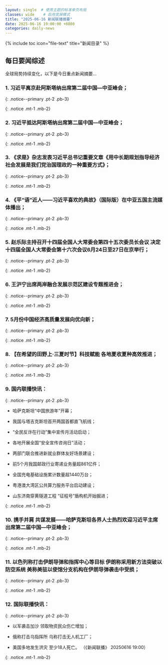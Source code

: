 ```yaml
---
layout: single  # 使用主题的标准单页布局
classes: wide    # 启用宽屏模式
title: "2025-06-16 新闻联播摘要"
date: 2025-06-16 19:00:00 +0800
categories: daily-news
---
```


{% include toc icon="file-text" title="新闻目录" %}
   
## 每日要闻综述

全球局势持续变化，以下是今日重点新闻摘要...

### 1. 习近平离京赴阿斯塔纳出席第二届中国—中亚峰会； 

{: .notice--primary .pt-2 .pb-3}

{: .notice .mt-1 .mb-2}

### 2. 习近平抵达阿斯塔纳出席第二届中国—中亚峰会； 

{: .notice--primary .pt-2 .pb-3}

{: .notice .mt-1 .mb-2}

### 3. 《求是》杂志发表习近平总书记重要文章《用中长期规划指导经济社会发展是我们党治国理政的一种重要方式》； 

{: .notice--primary .pt-2 .pb-3}

{: .notice .mt-1 .mb-2}

### 4. 《平“语”近人——习近平喜欢的典故》（国际版）在中亚五国主流媒体播出； 

{: .notice--primary .pt-2 .pb-3}

{: .notice .mt-1 .mb-2}

### 5. 赵乐际主持召开十四届全国人大常委会第四十五次委员长会议 决定十四届全国人大常委会第十六次会议6月24日至27日在京举行； 

{: .notice--primary .pt-2 .pb-3}

{: .notice .mt-1 .mb-2}

### 6. 王沪宁出席两岸融合发展示范区建设专题推进会； 

{: .notice--primary .pt-2 .pb-3}

{: .notice .mt-1 .mb-2}

### 7. 5月份中国经济高质量发展向优向新； 

{: .notice--primary .pt-2 .pb-3}

{: .notice .mt-1 .mb-2}

### 8. 【在希望的田野上·三夏时节】科技赋能 各地夏收夏种高效推进； 

{: .notice--primary .pt-2 .pb-3}

{: .notice .mt-1 .mb-2}

### 9. 国内联播快讯： 

{: .notice--primary .pt-2 .pb-3}

- 哈萨克斯坦“中国旅游年”开幕；

- 我国与塔吉克斯坦首开两国首都直飞航线；

- “全民反诈在行动”集中宣传月活动启动；

- 各地开展全国“安全宣传咨询日”活动；

- 两部门联合推进新就业群体友好场景建设；

- 前5个月我国邮政行业寄递业务量超861亿件；

- 全国充电基础设施累计数量超1440万台；

- 粤港澳大湾区公共算力服务平台启动建设；

- 山东济南穿黄隧道工程 “征程号”盾构机开始掘进；

{: .notice .mt-1 .mb-2}

### 10. 携手并肩 共谋发展——哈萨克斯坦各界人士热烈欢迎习近平主席出席第二届中国—中亚峰会； 

{: .notice--primary .pt-2 .pb-3}

{: .notice .mt-1 .mb-2}

### 11. 以色列称打击伊朗导弹和指挥中心等目标 伊朗称采用新方法突破以防空系统 美称美驻以使馆分支机构在伊朗导弹袭击中受损； 

{: .notice--primary .pt-2 .pb-3}

{: .notice .mt-1 .mb-2}

### 12. 国际联播快讯： 

{: .notice--primary .pt-2 .pb-3}

- 以军袭击加沙 领取物资民众伤亡增加；

- 俄称打击乌指挥所 乌称打击无人机工厂；

- 美国多地发生洪灾 至少18人死亡。 （《新闻联播》 20250616 19:00）

{: .notice .mt-1 .mb-2}